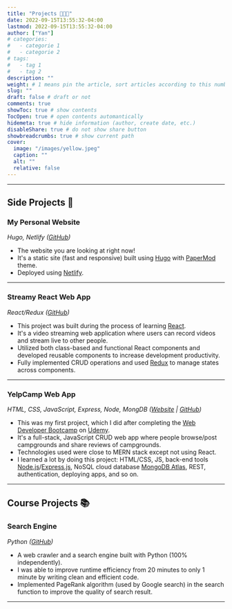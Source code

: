 ```yaml
---
title: "Projects 👩🏻‍💻"
date: 2022-09-15T13:55:32-04:00
lastmod: 2022-09-15T13:55:32-04:00
author: ["Yan"]
# categories:
#   - categorie 1
#   - categorie 2
# tags:
#   - tag 1
#   - tag 2
description: ""
weight: # 1 means pin the article, sort articles according to this number
slug: ""
draft: false # draft or not
comments: true
showToc: true # show contents
TocOpen: true # open contents automantically
hidemeta: true # hide information (author, create date, etc.)
disableShare: true # do not show share button
showbreadcrumbs: true # show current path
cover:
  image: "/images/yellow.jpeg"
  caption: ""
  alt: ""
  relative: false
---
```


---

## Side Projects 💫

### My Personal Website

_Hugo, Netlify ([GitHub](https://github.com/yantang01/myPersonalWebsite))_

- The website you are looking at right now!
- It's a static site (fast and responsive) built using [Hugo](https://gohugo.io/) with [PaperMod](https://themes.gohugo.io/themes/hugo-papermod/) theme.
- Deployed using [Netlify](https://www.netlify.com/).

---

### Streamy React Web App

_React/Redux ([GitHub](https://github.com/yantang01/streams))_

- This project was built during the process of learning [React](https://reactjs.org/).
- It's a video streaming web application where users can record videos and stream live to other people.
- Utilized both class-based and functional React components and developed reusable components to increase development productivity.
- Fully implemented CRUD operations and used [Redux](https://redux.js.org/) to manage states across components.

---

### YelpCamp Web App

_HTML, CSS, JavaScript, Express, Node, MongDB ([Website](https://intense-springs-38584.herokuapp.com/) | [GitHub](https://github.com/yantang01/YelpCamp))_

- This was my first project, which I did after completing the [Web Developer Bootcamp](https://www.udemy.com/course/the-web-developer-bootcamp/) on [Udemy](https://www.udemy.com/).
- It's a full-stack, JavaScript CRUD web app where people browse/post campgrounds and share reviews of campgrounds.
- Technologies used were close to MERN stack except not using React.  
- I learned a lot by doing this project: HTML/CSS, JS, back-end tools [Node.js](https://nodejs.org/en/)/[Express.js](https://expressjs.com/), NoSQL cloud database [MongoDB Atlas](https://www.mongodb.com/atlas/database), REST, authentication, deploying apps, and so on.

---

## Course Projects 📚

### Search Engine

_Python ([GitHub](https://github.com/yantang01/search-engine))_

- A web crawler and a search engine built with Python (100% independently).
- I was able to improve runtime efficiency from 20 minutes to only 1 minute by writing clean and efficient code.
- Implemented PageRank algorithm (used by Google search) in the search function to improve the quality of search result.

---
